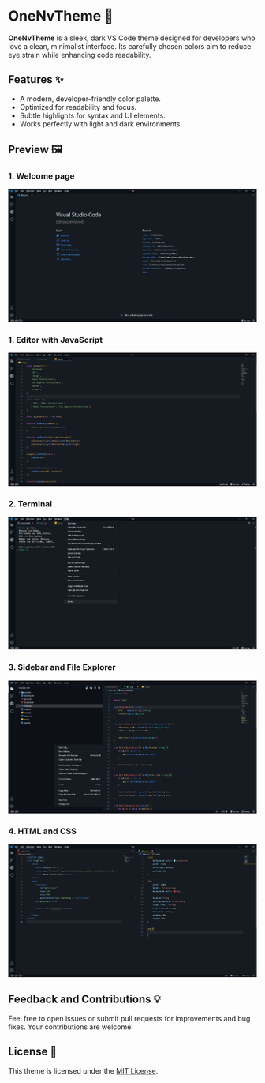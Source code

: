 # OneNvTheme 🌌

**OneNvTheme** is a sleek, dark VS Code theme designed for developers who love a clean, minimalist interface. Its carefully chosen colors aim to reduce eye strain while enhancing code readability.


## Features ✨
- A modern, developer-friendly color palette.
- Optimized for readability and focus.
- Subtle highlights for syntax and UI elements.
- Works perfectly with light and dark environments.


## Preview 🖼️
### 1. Welcome page
![Welcome page](./images/welcome.png)

### 1. Editor with JavaScript
![JavaScript](./images/js.png)

### 2. Terminal
![Terminal](./images/terminal.png)

### 3. Sidebar and File Explorer
![Sidebar](./images/side-bar.png)

### 4. HTML and CSS
![html and css](./images/html-and-css.png)


## Feedback and Contributions 💡
Feel free to open issues or submit pull requests for improvements and bug fixes. Your contributions are welcome!


## License 📜
This theme is licensed under the [MIT License](./LICENSE.md).
